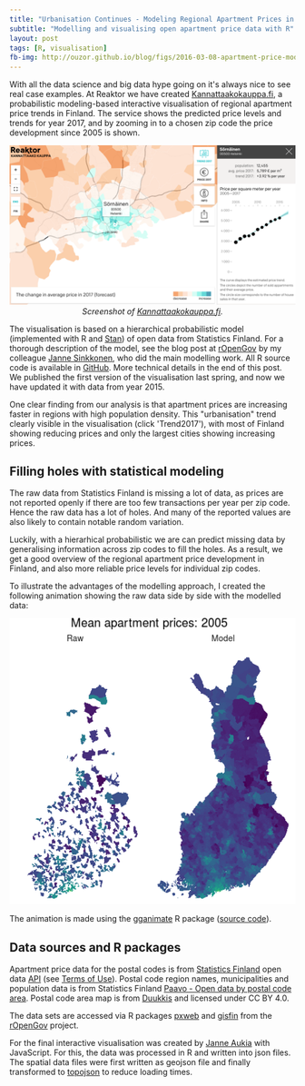 ```yaml
---
title: "Urbanisation Continues - Modeling Regional Apartment Prices in Finland"
subtitle: "Modelling and visualising open apartment price data with R"
layout: post
tags: [R, visualisation]
fb-img: http://ouzor.github.io/blog/figs/2016-03-08-apartment-price-model/model_vs_raw_log.gif
---
```


With all the data science and big data hype going on it's always nice to see real case examples. At Reaktor we have created [Kannattaakokauppa.fi](http://kannattaakokauppa.fi/#/en/), a probabilistic modeling-based interactive visualisation of regional apartment price trends in Finland. The service shows the predicted price levels and trends for year 2017, and by zooming in to a chosen zip code the price development since 2005 is shown. 

<center>
<img src="/blog/figs/2016-03-08-apartment-price-model/kk_2017.png" alt="None" width="600">

<br>
<em>Screenshot of <a href="http://kannattaakokauppa.fi/#/en/">Kannattaakokauppa.fi</a>.</em>
</center>

The visualisation is based on a hierarchical probabilistic model (implemented with R and [Stan](http://ouzor.github.io/blog/2016/02/09/probabilistic-programming.html)) of open data from Statistics Finland. For a thorough description of the model, see the blog post at [rOpenGov](http://ropengov.github.io/r/2015/06/11/apartment-prices/) by my colleague [Janne Sinkkonen](https://twitter.com/euxoa), who did the main modelling work. All R source code is available in [GitHub](https://github.com/reaktor/Neliohinnat). More technical details in the end of this post. We published the first version of the visualisation last spring, and now we have updated it with data from year 2015. 

One clear finding from our analysis is that apartment prices are increasing faster in regions with high population density. This "urbanisation" trend clearly visible in the visualisation (click 'Trend2017'), with most of Finland showing reducing prices and only the largest cities showing increasing prices.


## Filling holes with statistical modeling 

The raw data from Statistics Finland is missing a lot of data, as prices are not reported openly if there are too few transactions per year per zip code. Hence the raw data has a lot of holes. And many of the reported values are also likely to contain notable random variation.

Luckily, with a hierarhical probabilistic we are can predict missing data by generalising information across zip codes to fill the holes. As a result, we get a good overview of the regional apartment price development in Finland, and also more reliable price levels for individual zip codes. 

To illustrate the advantages of the modelling approach, I created the following animation showing the raw data side by side with the modelled data:

<center>
<img src="/blog/figs/2016-03-08-apartment-price-model/model_vs_raw_log.gif" alt="None" width="600">
</center>

The animation is made using the [gganimate](https://github.com/dgrtwo/gganimate) R package ([source code]([here](https://github.com/reaktor/Neliohinnat/blob/master/source_2016/model_visualisations.R)
)). 



## Data sources and R packages

Apartment price data for the postal codes is from [Statistics Finland][statfi] open data [API][statfi-api] (see [Terms of Use][statfi-terms]). 
Postal code region names, municipalities and population data is from Statistics Finland [Paavo - Open data by postal code area][paavo]. Postal code area map is from [Duukkis] and licensed under CC BY 4.0.

The data sets are accessed via R packages [pxweb] and [gisfin] from the [rOpenGov] project. 

For the final interactive visualisation was created by [Janne Aukia](https://twitter.com/jaukia) with JavaScript. For this, the data was processed in R and written into json files. The spatial data files were first written as geojson file and finally transformed to [topojson](https://github.com/mbostock/topojson) to reduce loading times.

[statfi]: http://tilastokeskus.fi/meta/til/ashi.html
[statfi-api]: http://www.stat.fi/org/avoindata/api.html
[statfi-terms]: http://tilastokeskus.fi/org/lainsaadanto/yleiset_kayttoehdot_en.html
[paavo]: http://www.tilastokeskus.fi/tup/paavo/index_en.html
[pxweb]: https://github.com/ropengov/pxweb
[rOpenGov]: http://ropengov.github.io/
[gisfin]: https://github.com/ropengov/gisfin
[Duukkis]: http://www.palomaki.info/apps/pnro/


